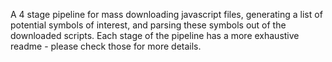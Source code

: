 A 4 stage pipeline for mass downloading javascript files, generating a list of potential symbols of interest, and parsing these symbols out of the downloaded scripts. Each stage of the pipeline has a more exhaustive readme - please check those for more details. 
